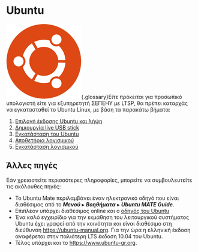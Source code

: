 # Ubuntu

![](../images/ubuntu.png){.glossary}Είτε πρόκειται για προσωπικό υπολογιστή
είτε για εξυπηρετητή ΣΕΠΕΗΥ με LTSP, θα πρέπει καταρχάς να εγκατασταθεί το
Ubuntu Linux, με βάση τα παρακάτω βήματα:

1. [Επιλογή έκδοσης Ubuntu και λήψη](download.md)
2. [Δημιουργία live USB stick](liveusb.md)
3. [Εγκατάσταση του Ubuntu](installation.md)
4. [Αποθετήρια λογισμικού](repositories.md)
5. [Εγκατάσταση λογισμικού](software.md)

## Άλλες πηγές

Εάν χρειαστείτε περισσότερες πληροφορίες, μπορείτε να συμβουλευτείτε τις
ακόλουθες πηγές:

- Το Ubuntu Mate περιλαμβάνει έναν ηλεκτρονικό οδηγό που είναι διαθέσιμος από
  το ***Μενού*** ▸ ***Βοηθήματα*** ▸ ***Ubuntu MATE Guide***.
- Επιπλέον υπάρχει διαθέσιμος online και ο [οδηγός του
  Ubuntu](https://help.ubuntu.com/lts/ubuntu-help/index.html)
- Ένα καλό εγχειρίδιο για την εκμάθηση του λειτουργικού συστήματος Ubuntu έχει
  γραφεί από την κοινότητα και είναι διαθέσιμο στη διεύθυνση
  <https://ubuntu-manual.org>. Για την ώρα η ελληνική έκδοση αναφέρεται στην
  παλιότερη LTS έκδοση 10.04 του Ubuntu.
- Τέλος υπάρχει και το <https://www.ubuntu-gr.org>.
